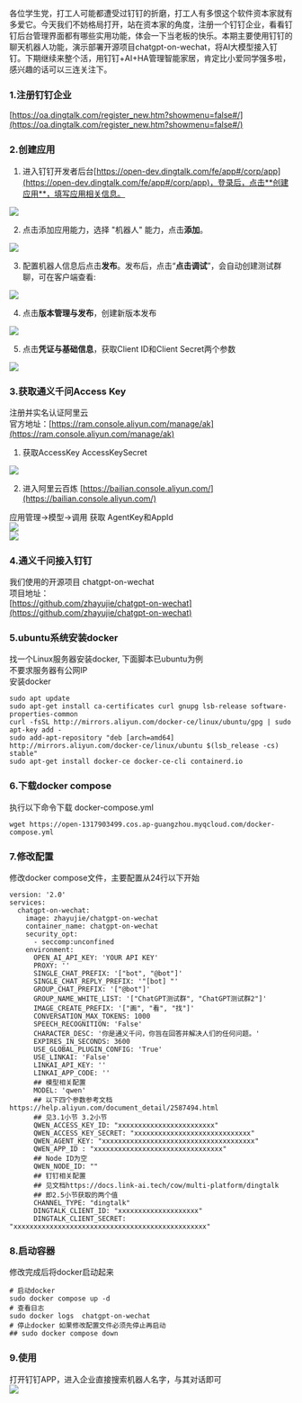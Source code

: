 各位学生党，打工人可能都遭受过钉钉的折磨，打工人有多恨这个软件资本家就有多爱它。今天我们不妨格局打开，站在资本家的角度，注册一个钉钉企业，看看钉钉后台管理界面都有哪些实用功能，体会一下当老板的快乐。本期主要使用钉钉的聊天机器人功能，演示部署开源项目chatgpt-on-wechat，将AI大模型接入钉钉。下期继续来整个活，用钉钉+AI+HA管理智能家居，肯定比小爱同学强多啦，感兴趣的话可以三连关注下。<br /> 
<a name="TlLpG"></a>
### 1.注册钉钉企业
[https://oa.dingtalk.com/register_new.htm?showmenu=false#/](https://oa.dingtalk.com/register_new.htm?showmenu=false#/)
<a name="uNi6C"></a>
### 2.创建应用

1. 进入钉钉开发者后台[https://open-dev.dingtalk.com/fe/app#/corp/app](https://open-dev.dingtalk.com/fe/app#/corp/app)，登录后，点击**创建应用**，填写应用相关信息。

![](/doc/images/240217/1.png)

2. 点击添加应用能力，选择 "机器人" 能力，点击**添加**。

![](/doc/images/240217/2.png)

3. 配置机器人信息后点击**发布**。发布后，点击“**点击调试**”，会自动创建测试群聊，可在客户端查看:

![](/doc/images/240217/3.png)

4. 点击**版本管理与发布**，创建新版本发布

![](/doc/images/240217/4.png)

5. 点击**凭证与基础信息**，获取Client ID和Client Secret两个参数

![](/doc/images/240217/5.png)
<a name="p2Bt3"></a>
### 3.获取通义千问**Access Key**
注册并实名认证阿里云 <br />官方地址：[https://ram.console.aliyun.com/manage/ak](https://ram.console.aliyun.com/manage/ak)

1. 获取AccessKey AccessKeySecret

![](/doc/images/240217/6.png)

2.  进入阿里云百炼 [https://bailian.console.aliyun.com/](https://bailian.console.aliyun.com/)

应用管理->模型->调用  获取 AgentKey和AppId<br />![](/doc/images/240217/7.png)<br />![](/doc/images/240217/8.png)<br /> 
<a name="X8Sy5"></a>
### 4.通义千问接入钉钉
我们使用的开源项目 chatgpt-on-wechat<br />项目地址：<br />[https://github.com/zhayujie/chatgpt-on-wechat](https://github.com/zhayujie/chatgpt-on-wechat)
<a name="jrv9R"></a>
### 5.ubuntu系统安装docker
找一个Linux服务器安装docker,  下面脚本已ubuntu为例<br />不要求服务器有公网IP<br />安装docker
```shell
sudo apt update
sudo apt-get install ca-certificates curl gnupg lsb-release software-properties-common
curl -fsSL http://mirrors.aliyun.com/docker-ce/linux/ubuntu/gpg | sudo apt-key add -
sudo add-apt-repository "deb [arch=amd64] http://mirrors.aliyun.com/docker-ce/linux/ubuntu $(lsb_release -cs) stable"
sudo apt-get install docker-ce docker-ce-cli containerd.io
```
<a name="RLXG8"></a>
### 6.下载docker compose
执行以下命令下载 docker-compose.yml
```shell
wget https://open-1317903499.cos.ap-guangzhou.myqcloud.com/docker-compose.yml
```
<a name="T2B2c"></a>
### 7.修改配置
修改docker compose文件，主要配置从24行以下开始 
```shell
version: '2.0'
services:
  chatgpt-on-wechat:
    image: zhayujie/chatgpt-on-wechat
    container_name: chatgpt-on-wechat
    security_opt:
      - seccomp:unconfined
    environment:
      OPEN_AI_API_KEY: 'YOUR API KEY'
      PROXY: ''
      SINGLE_CHAT_PREFIX: '["bot", "@bot"]'
      SINGLE_CHAT_REPLY_PREFIX: '"[bot] "'
      GROUP_CHAT_PREFIX: '["@bot"]'
      GROUP_NAME_WHITE_LIST: '["ChatGPT测试群", "ChatGPT测试群2"]'
      IMAGE_CREATE_PREFIX: '["画", "看", "找"]'
      CONVERSATION_MAX_TOKENS: 1000
      SPEECH_RECOGNITION: 'False'
      CHARACTER_DESC: '你是通义千问，你旨在回答并解决人们的任何问题。'
      EXPIRES_IN_SECONDS: 3600
      USE_GLOBAL_PLUGIN_CONFIG: 'True'
      USE_LINKAI: 'False'
      LINKAI_API_KEY: ''
      LINKAI_APP_CODE: ''
      ## 模型相关配置
      MODEL: 'qwen'
      ## 以下四个参数参考文档https://help.aliyun.com/document_detail/2587494.html
      ## 见3.1小节 3.2小节
      QWEN_ACCESS_KEY_ID: "xxxxxxxxxxxxxxxxxxxxxxxx"
      QWEN_ACCESS_KEY_SECRET: "xxxxxxxxxxxxxxxxxxxxxxxxxxxxx"
      QWEN_AGENT_KEY: "xxxxxxxxxxxxxxxxxxxxxxxxxxxxxxxxxxxxxx"
      QWEN_APP_ID : "xxxxxxxxxxxxxxxxxxxxxxxxxxxxxxxx"
      ## Node ID为空
      QWEN_NODE_ID: ""
      ## 钉钉相关配置
      ## 见文档https://docs.link-ai.tech/cow/multi-platform/dingtalk
      ## 即2.5小节获取的两个值
      CHANNEL_TYPE: "dingtalk"                   
      DINGTALK_CLIENT_ID: "xxxxxxxxxxxxxxxxxxxx"
      DINGTALK_CLIENT_SECRET: "xxxxxxxxxxxxxxxxxxxxxxxxxxxxxxxxxxxxxxxxxxxxxxxx"

```
<a name="jfiKG"></a>
### 8.启动容器
修改完成后将docker启动起来
```shell
# 启动docker
sudo docker compose up -d
# 查看日志
sudo docker logs  chatgpt-on-wechat
# 停止docker 如果修改配置文件必须先停止再启动
## sudo docker compose down
```
<a name="zc65e"></a>
### 9.使用
打开钉钉APP，进入企业直接搜索机器人名字，与其对话即可<br />![](/doc/images/240217/9.jpg)
